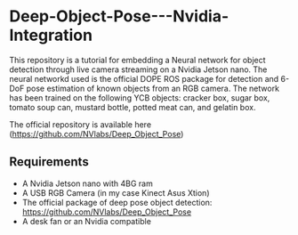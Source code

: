 # Deep-Object-Pose---Nvidia-Integration

This repository is a tutorial for embedding a Neural network for object detection through live camera streaming on a Nvidia Jetson nano.
The neural networkd used is the official DOPE ROS package for detection and 6-DoF pose estimation of known objects from an RGB camera. The network has been trained on the following YCB objects: cracker box, sugar box, tomato soup can, mustard bottle, potted meat can, and gelatin box. 

The official repository is available here (https://github.com/NVlabs/Deep_Object_Pose)


## Requirements
 - A Nvidia Jetson nano with 4BG ram
 - A USB RGB Camera (in my case Kinect Asus Xtion)
 - The official package of deep pose object detection: https://github.com/NVlabs/Deep_Object_Pose
 - A desk fan or an Nvidia compatible
